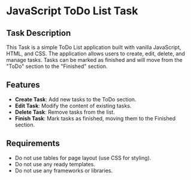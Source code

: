# JavaScript ToDo List Task

## Task Description
This Task is a simple ToDo List application built with vanilla JavaScript, HTML, and CSS. The application allows users to create, edit, delete, and manage tasks. Tasks can be marked as finished and will move from the "ToDo" section to the "Finished" section.

## Features
- **Create Task**: Add new tasks to the ToDo section.
- **Edit Task**: Modify the content of existing tasks.
- **Delete Task**: Remove tasks from the list.
- **Finish Task**: Mark tasks as finished, moving them to the Finished section.

## Requirements
- Do not use tables for page layout (use CSS for styling).
- Do not use any ready templates.
- Do not use any frameworks or libraries.
